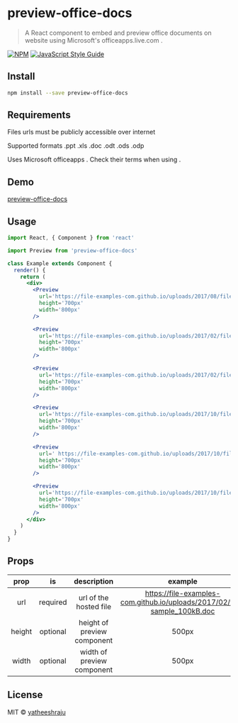 # preview-office-docs

> A React component to embed and preview office documents on website using Microsoft's officeapps.live.com .

[![NPM](https://img.shields.io/npm/v/preview-office-docs.svg)](https://www.npmjs.com/package/preview-office-docs) [![JavaScript Style Guide](https://img.shields.io/badge/code_style-standard-brightgreen.svg)](https://standardjs.com)

## Install

```bash
npm install --save preview-office-docs
```

## Requirements

Files urls must be publicly accessible over internet

Supported formats .ppt .xls .doc .odt .ods .odp

Uses Microsoft officeapps . Check their terms when using .

## Demo 

[preview-office-docs](https://yatheeshraju.github.io/preview-office-docs/)

## Usage

```jsx
import React, { Component } from 'react'

import Preview from 'preview-office-docs'

class Example extends Component {
  render() {
    return (
      <div>
        <Preview
          url='https://file-examples-com.github.io/uploads/2017/08/file_example_PPT_250kB.ppt'
          height='700px'
          width='800px'
        />

        <Preview
          url='https://file-examples-com.github.io/uploads/2017/02/file_example_XLS_10.xls'
          height='700px'
          width='800px'
        />

        <Preview
          url='https://file-examples-com.github.io/uploads/2017/02/file-sample_100kB.doc'
          height='700px'
          width='800px'
        />

        <Preview
          url='https://file-examples-com.github.io/uploads/2017/10/file-sample_100kB.odt'
          height='700px'
          width='800px'
        />

        <Preview
          url=' https://file-examples-com.github.io/uploads/2017/10/file_example_ODS_10.ods'
          height='700px'
          width='800px'
        />

        <Preview
          url='https://file-examples-com.github.io/uploads/2017/10/file_example_ODP_200kB.odp'
          height='700px'
          width='800px'
        />
      </div>
    )
  }
}
```
## Props



|  prop  |    is    |         description         |                                  example                                  |
| :----: | :------: | :-------------------------: | :-----------------------------------------------------------------------: |
|  url   | required |   url of the hosted file    | https://file-examples-com.github.io/uploads/2017/02/file-sample_100kB.doc |
| height | optional | height of preview component |                                   500px                                   |
| width  | optional | width of preview component  |                                   500px                                   |



## License

MIT © [yatheeshraju](https://github.com/yatheeshraju)